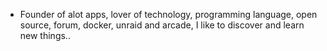 - Founder of alot apps, lover of technology, programming language, open source, forum, docker, unraid and arcade, I like to discover and learn new things..
  <br>







































































































































































































































































































































































































































































































































































































































































































































































































































































































































































































































































































































































































































































































































































































































































































































































































































































































































































































































































































































































































































































































































































































































































































































































































































